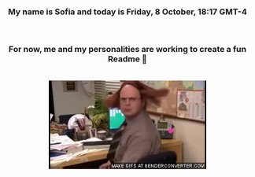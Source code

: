 


<div align="center">
<h3 >My name is Sofia and today is Friday, 8 October, 18:17 GMT-4</h3><br>
<h3 >For now, me and my personalities are working to create a fun Readme 👋
</h3><br>
<img src='img/dwight.gif' alt='working...'/>
</div>
